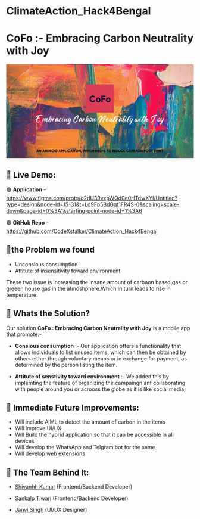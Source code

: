 # ClimateAction_Hack4Bengal

# CoFo :- Embracing Carbon Neutrality with Joy

![Logo](https://github.com/CodeXstalker/ClimateAction_Hack4Bengal/blob/main/banner1.jpg)


## 🔰 Live Demo:

🟢 **Application** - https://www.figma.com/proto/d2dU39vxpWQd0e0HTdwXYI/Untitled?type=design&node-id=15-31&t=Ld9Fp5BdGqt1FR4S-0&scaling=scale-down&page-id=0%3A1&starting-point-node-id=1%3A6

🟢 **GitHub Repo** - https://github.com/CodeXstalker/ClimateAction_Hack4Bengal


## 🔰the Problem we found

- Unconsious consumption
- Attitute of insensitivity toward environment

These two issue is increasing the insane amount of carbaon based gas or greeen house gas in the atmoshphere.Which in turn leads to rise in temperature.

## 🔰 Whats the Solution?

Our solution **CoFo : Embracing Carbon Neutrality with Joy** is a mobile app that promote:-

- **Consious consumption** :- Our application offers a functionality that allows individuals to list unused items, which can then be obtained by others either through voluntary means or in exchange for payment, as determined by the person listing the item.
   
- **Attitute of senstivity toward environment** :- We added this by implemting the feature of organizing the campaingn anf collaborating with people around you or acrooss the globe as it is like social media;

## 🔰 Immediate Future Improvements:

- Will include AIML to detect the amount of carbon in the items
- Will Improve UI/UX
- Will Build the hybrid application so that it can be accessible in all devices
- Will develop the WhatsApp and Telgram bot for the same
- Will develop web extensions



## 🔰 The Team Behind It:

- [Shivanhh Kumar](https://raihankhan.dev) (Frontend/Backend Developer)

- [Sankalp Tiwari](https://www.linkedin.com/in/aritra-roy-b88b421a5/) (Frontend/Backend Developer)

- [Janvi Singh](https://www.linkedin.com/in/risavdeb-patra-703971227/) (UI/UX Designer)






